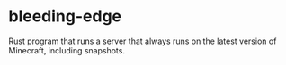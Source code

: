 # bleeding-edge

Rust program that runs a server that always runs on the latest version of Minecraft, including snapshots.
